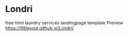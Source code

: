 # Londri
free html laundry services landingpage template
Preview https://99layout.github.io/Londri/
